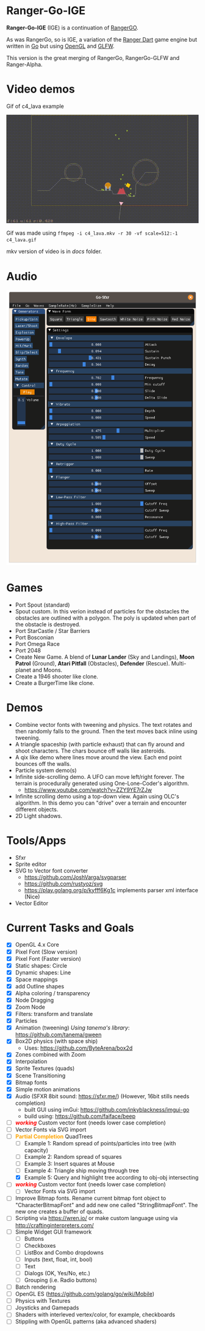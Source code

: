 # Ranger-Go-IGE
**Ranger-Go-IGE** (IGE) is a continuation of [RangerGO](https://github.com/wdevore/RangerGo).

As was RangerGo, so is IGE, a variation of the [Ranger Dart](https://github.com/wdevore/Ranger-Dart) game engine but written in [Go](https://golang.org/) but using [OpenGL](https://www.opengl.org/) and [GLFW](https://www.glfw.org/).

This version is the great merging of RangerGo, RangerGo-GLFW and Ranger-Alpha.

# Video demos
Gif of c4_lava example

![Gif_c4_lava](docs/c4_lava.gif)

Gif was made using ```ffmpeg -i c4_lava.mkv -r 30 -vf scale=512:-1 c4_lava.gif```

mkv version of video is in *docs* folder.

# Audio

![Sfxr](tools/sfxr/Go-Sfxr.png)

# Games
* Port Spout (standard)
* Spout custom. In this verion instead of particles for the obstacles the obstacles are outlined with a polygon. The poly is updated when part of the obstacle is destroyed.
* Port StarCastle / Star Barriers
* Port Bosconian
* Port Omega Race
* Port 2048
* Create New Game. A blend of **Lunar Lander** (Sky and Landings), **Moon Patrol** (Ground), **Atari Pitfall** (Obstacles), **Defender** (Rescue). Multi-planet and Moons.
* Create a 1946 shooter like clone.
* Create a BurgerTime like clone.

# Demos
* Combine vector fonts with tweening and physics. The text rotates and then randomly falls to the ground. Then the text moves back inline using tweening.
* A triangle spaceship (with particle exhaust) that can fly around and shoot characters. The chars bounce off walls like asteroids.
* A qix like demo where lines move around the view. Each end point bounces off the walls.
* Particle system demo(s)
* Infinite side-scrolling demo. A UFO can move left/right forever. The terrain is procedurally generated using One-Lone-Coder's algorithm.
  * https://www.youtube.com/watch?v=ZZY9YE7rZJw
* Infinite scrolling demo using a top-down view. Again using OLC's algorithm. In this demo you can "drive" over a terrain and encounter different objects.
* 2D Light shadows.

# Tools/Apps
* Sfxr
* Sprite editor
* SVG to Vector font converter
  * https://github.com/JoshVarga/svgparser
  * https://github.com/rustyoz/svg
  * https://play.golang.org/p/kyfff6Kg1c  implements parser xml interface (Nice)
* Vector Editor

# Current Tasks and Goals
* [x] OpenGL 4.x Core
* [x] Pixel Font (Slow version)
* [x] Pixel Font (Faster version)
* [x] Static shapes: Circle
* [x] Dynamic shapes: Line
* [x] Space mappings
* [x] add Outline shapes
* [x] Alpha coloring / transparency
* [x] Node Dragging
* [x] Zoom Node
* [x] Filters: transform and translate
* [x] Particles
* [x] Animation (tweening) *Using tanema's library*: https://github.com/tanema/gween
* [x] Box2D physics (with space ship)
  * Uses: https://github.com/ByteArena/box2d
* [x] Zones combined with Zoom
* [x] Interpolation
* [x] Sprite Textures (quads)
* [x] Scene Transitioning
* [x] Bitmap fonts
* [x] Simple motion animations
* [x] Audio (SFXR 8bit sound: https://sfxr.me/) (However, 16bit stills needs completion)
  * built GUI using imGui: https://github.com/inkyblackness/imgui-go
  * build using: https://github.com/faiface/beep
* [ ] <b style="color:red">*working*</b> Custom vector font (needs lower case completion)
* [ ] Vector Fonts via SVG import
* [ ] <b style="color:orange">Partial Completion</b> QuadTrees
  * [ ] Example 1: Random spread of points/particles into tree (with capacity)
  * [ ] Example 2: Random spread of squares
  * [ ] Example 3: Insert squares at Mouse
  * [ ] Example 4: Triangle ship moving through tree
  * [x] Example 5: Query and highlight tree according to obj-obj intersecting
* [ ] <b style="color:red">*working*</b> Custom vector font (needs lower case completion)
  * [ ] Vector Fonts via SVG import
* [ ] Improve Bitmap fonts. Rename current bitmap font object to "CharacterBitmapFont" and add new one called "StringBitmapFont". The new one creates a buffer of quads.
* [ ] Scripting via https://wren.io/ or make custom language using via http://craftinginterpreters.com/
* [ ] Simple Widget GUI framework
  * [ ] Buttons
  * [ ] Checkboxes
  * [ ] ListBox and Combo dropdowns
  * [ ] Inputs (text, float, int, bool)
  * [ ] Text
  * [ ] Dialogs (OK, Yes/No, etc.)
  * [ ] Grouping (i.e. Radio buttons)
* [ ] Batch rendering
* [ ] OpenGL ES (https://github.com/golang/go/wiki/Mobile)
* [ ] Physics with Textures
* [ ] Joysticks and Gamepads
* [ ] Shaders with interleved vertex/color, for example, checkboards
* [ ] Stippling with OpenGL patterns (aka advanced shaders)
